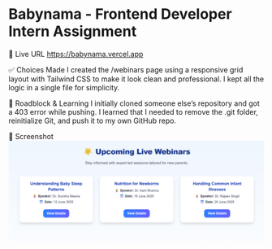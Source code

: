 # Babynama - Frontend Developer Intern Assignment

🔗 Live URL
https://babynama.vercel.app

✅ Choices Made
I created the /webinars page using a responsive grid layout with Tailwind CSS to make it look clean and professional. I kept all the logic in a single file for simplicity.

🧠 Roadblock & Learning
I initially cloned someone else’s repository and got a 403 error while pushing. I learned that I needed to remove the .git folder, reinitialize Git, and push it to my own GitHub repo.

📸 Screenshot
![Webinar UI](./Screenshot.png)

